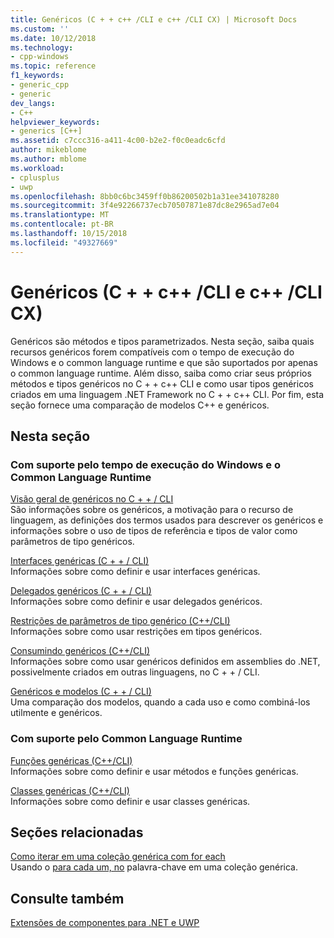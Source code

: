 ```yaml
---
title: Genéricos (C + + c++ /CLI e c++ /CLI CX) | Microsoft Docs
ms.custom: ''
ms.date: 10/12/2018
ms.technology:
- cpp-windows
ms.topic: reference
f1_keywords:
- generic_cpp
- generic
dev_langs:
- C++
helpviewer_keywords:
- generics [C++]
ms.assetid: c7ccc316-a411-4c00-b2e2-f0c0eadc6cfd
author: mikeblome
ms.author: mblome
ms.workload:
- cplusplus
- uwp
ms.openlocfilehash: 8bb0c6bc3459ff0b86200502b1a31ee341078280
ms.sourcegitcommit: 3f4e92266737ecb70507871e87dc8e2965ad7e04
ms.translationtype: MT
ms.contentlocale: pt-BR
ms.lasthandoff: 10/15/2018
ms.locfileid: "49327669"
---
```

# <a name="generics--ccli-and-ccx"></a>Genéricos (C + + c++ /CLI e c++ /CLI CX)

Genéricos são métodos e tipos parametrizados. Nesta seção, saiba quais recursos genéricos forem compatíveis com o tempo de execução do Windows e o common language runtime e que são suportados por apenas o common language runtime. Além disso, saiba como criar seus próprios métodos e tipos genéricos no C + + c++ CLI e como usar tipos genéricos criados em uma linguagem .NET Framework no C + + c++ CLI. Por fim, esta seção fornece uma comparação de modelos C++ e genéricos.

## <a name="in-this-section"></a>Nesta seção

### <a name="supported-by-the-windows-runtime-and-the-common-language-runtime"></a>Com suporte pelo tempo de execução do Windows e o Common Language Runtime

[Visão geral de genéricos no C + + / CLI](../windows/overview-of-generics-in-visual-cpp.md)<br/>
São informações sobre os genéricos, a motivação para o recurso de linguagem, as definições dos termos usados para descrever os genéricos e informações sobre o uso de tipos de referência e tipos de valor como parâmetros de tipo genéricos.

[Interfaces genéricas (C + + / CLI)](../windows/generic-interfaces-visual-cpp.md)<br/>
Informações sobre como definir e usar interfaces genéricas.

[Delegados genéricos (C + + / CLI)](../windows/generic-delegates-visual-cpp.md)<br/>
Informações sobre como definir e usar delegados genéricos.

[Restrições de parâmetros de tipo genérico (C++/CLI)](../windows/constraints-on-generic-type-parameters-cpp-cli.md)<br/>
Informações sobre como usar restrições em tipos genéricos.

[Consumindo genéricos (C++/CLI)](../windows/consuming-generics-cpp-cli.md)<br/>
Informações sobre como usar genéricos definidos em assemblies do .NET, possivelmente criados em outras linguagens, no C + + / CLI.

[Genéricos e modelos (C + + / CLI)](../windows/generics-and-templates-visual-cpp.md)<br/>
Uma comparação dos modelos, quando a cada uso e como combiná-los utilmente e genéricos.

### <a name="supported-by-the-common-language-runtime"></a>Com suporte pelo Common Language Runtime

[Funções genéricas (C++/CLI)](../windows/generic-functions-cpp-cli.md)<br/>
Informações sobre como definir e usar métodos e funções genéricas.

[Classes genéricas (C++/CLI)](../windows/generic-classes-cpp-cli.md)<br/>
Informações sobre como definir e usar classes genéricas.

## <a name="related-sections"></a>Seções relacionadas

[Como iterar em uma coleção genérica com for each](../dotnet/how-to-iterate-over-a-generic-collection-with-for-each.md)<br/>
Usando o [para cada um, no](../dotnet/for-each-in.md) palavra-chave em uma coleção genérica.

## <a name="see-also"></a>Consulte também

[Extensões de componentes para .NET e UWP](../windows/component-extensions-for-runtime-platforms.md)